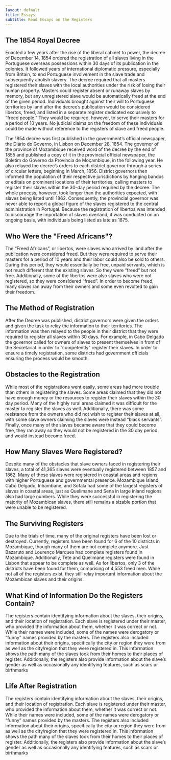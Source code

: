 ```yaml
---
layout: default
title: Essays
subtitle: Read Essays on the Registers
---
```


## The 1854 Royal Decree

Enacted a few years after the rise of the liberal cabinet to power, the decree of December 14, 1854 ordered the registration of all slaves living in the Portuguese overseas possessions within 30 days of its publication in the colonies. It followed years of international diplomatic pressure, especially from Britain, to end Portuguese involvement in the slave trade and subsequently abolish slavery. The decree required that all masters registered their slaves with the local authorities under the risk of losing their human property. Masters could register absent or runaway slaves by memory, but any unregistered slave would be automatically freed at the end of the given period. Individuals brought against their will to Portuguese territories by land after the decree’s publication would be considered libertos, freed, and listed in a separate register dedicated exclusively to “freed people.” They would be required, however, to serve their masters for a period of 10 years. No judicial claims on the freedom of these individuals could be made without reference to the registers of slave and freed people.

The 1854 decree was first published in the government’s official newspaper, the Diário do Governo, in Lisbon on December 28, 1854. The governor of the province of Mozambique received word of the decree by the end of 1855 and published a copy of it in the provincial official newspaper, the Boletim do Governo da Província de Moçambique, in the following year. He also relayed the decree’s orders to each district governor through a series of circular letters, beginning in March, 1856. District governors then informed the population of their respective jurisdictions by hanging bandos or editais on prominent locations of their territories, calling masters to register their slaves within the 30-day period required by the decree. The whole process, however, took longer than the authorities expected, with slaves being listed until 1862. Consequently, the provincial governor was never able to report a global figure of the slaves registered to the central administration in Portugal. Because the registration of libertos was intended to discourage the importation of slaves overland, it was conducted on an ongoing basis, with individuals being listed as late as 1875.

## Who Were the "Freed Africans"?
The “Freed Africans”, or libertos, were slaves who arrived by land after the publication were considered freed. But they were required to serve their masters for a period of 10 years and their labor could also be sold to others. During this period, they would essentially be free, unpaid servants, which is not much different that the existing slaves. So they were “freed” but not free. Additionally, some of the libertos were also slaves who were not registered, so they were considered “freed”. In order to become freed, many slaves ran away from their owners and some even revolted to gain their freedom.

## The Method of Registration
After the Decree was published, district governors were given the orders and given the task to relay the information to their territories. The information was then relayed to the people in their district that they were required to register all slaves within 30 days. For example, in Cabo Delgado the governor called for owners of slaves to present themselves in front of the Secretariat in order to “competently” register their slaves. In order to ensure a timely registration, some districts had government officials ensuring the process would be smooth.

## Obstacles to the Registration
While most of the registrations went easily, some areas had more trouble than others in registering the slaves. Some areas claimed that they did not have enough money or the resources to register their slaves within the 30 day period. Many of the highly rural areas claimed it was difficult for the master to register the slaves as well. Additionally, there was some resistance from the owners who did not wish to register their slaves at all, with some slave owners claiming the slaves were instead “black servants”. Finally, once many of the slaves became aware that they could become free, they ran away so they would not be registered in the 30 day period and would instead become freed.

## How Many Slaves Were Registered?
Despite many of the obstacles that slave owners faced in registering their slaves, a total of 41,365 slaves were eventually registered between 1857 and 1862. Many of these slaves were registered in coastal areas and regions with higher Portuguese and governmental presence. Mozambique Island, Cabo Delgado, Inhambane, and Sofala had some of the largest registers of slaves in coastal areas, just as Quelimane and Sena in large inland regions also had large numbers. While they were successful in registering the majority of Mozambican slaves, there still remains a sizable portion that were unable to be registered.

## The Surviving Registers
Due to the trials of time, many of the original registers have been lost or destroyed. Currently, registers have been found for 6 of the 10 districts in Mozambique, though many of them are not complete anymore. Just Bazaruto and Lourenço Marques had complete registers found in Mozambique. Additionally, Tete and Quelimane registers were found in Lisbon that appear to be complete as well. As for libertos, only 3 of the districts have been found for them, comprising of 4,553 freed men. While not all of the registers exist, they still relay important information about the Mozambican slaves and their origins.

## What Kind of Information Do the Registers Contain?
The registers contain identifying information about the slaves, their origins, and their location of registration. Each slave is registered under their master, who provided the information about them, whether it was correct or not. While their names were included, some of the names were derogatory or “funny” names provided by the masters. The registers also included information about their origins, specifically the city or region they were from as well as the city/region that they were registered in. This information shows the path many of the slaves took from their homes to their places of register. Additionally, the registers also provide information about the slave’s gender as well as occasionally any identifying features, such as scars or birthmarks

## Life After Registration
The registers contain identifying information about the slaves, their origins, and their location of registration. Each slave is registered under their master, who provided the information about them, whether it was correct or not. While their names were included, some of the names were derogatory or “funny” names provided by the masters. The registers also included information about their origins, specifically the city or region they were from as well as the city/region that they were registered in. This information shows the path many of the slaves took from their homes to their places of register. Additionally, the registers also provide information about the slave’s gender as well as occasionally any identifying features, such as scars or birthmarks